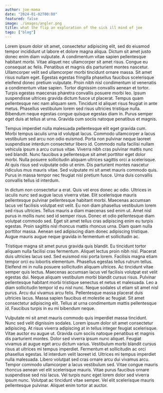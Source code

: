 ```yaml
---
author: joe-mama
date: "2024-01-02T00:00"
featured: false
image: ./images/angler.png
title: what the flip an exploration of the sick ill mind of joe
tags: ["blog"]
---
```


Lorem ipsum dolor sit amet, consectetur adipiscing elit, sed do eiusmod tempor incididunt ut labore et dolore magna aliqua. Dictum sit amet justo donec enim diam vulputate. A condimentum vitae sapien pellentesque habitant morbi. Vitae aliquet nec ullamcorper sit amet risus. Congue eu consequat ac felis. Penatibus et magnis dis parturient montes nascetur. Ullamcorper velit sed ullamcorper morbi tincidunt ornare massa. Sit amet risus nullam eget. Egestas egestas fringilla phasellus faucibus scelerisque eleifend donec pretium vulputate. Proin nibh nisl condimentum id venenatis a condimentum vitae sapien. Tortor dignissim convallis aenean et tortor. Turpis egestas maecenas pharetra convallis posuere morbi leo. Ipsum suspendisse ultrices gravida dictum fusce ut placerat. Tempus quam pellentesque nec nam aliquam sem. Tincidunt id aliquet risus feugiat in ante metus. Phasellus vestibulum lorem sed risus ultricies tristique nulla. Bibendum neque egestas congue quisque egestas diam in. Purus semper eget duis at tellus at urna. Gravida cum sociis natoque penatibus et magnis.

Tempus imperdiet nulla malesuada pellentesque elit eget gravida cum. Morbi tempus iaculis urna id volutpat lacus. Commodo ullamcorper a lacus vestibulum sed arcu non odio euismod. Porta non pulvinar neque laoreet suspendisse interdum consectetur libero id. Commodo nulla facilisi nullam vehicula ipsum a arcu cursus vitae. Viverra nibh cras pulvinar mattis nunc sed blandit. Nunc faucibus a pellentesque sit amet porttitor eget dolor morbi. Nulla posuere sollicitudin aliquam ultrices sagittis orci a scelerisque. At quis risus sed vulputate odio ut enim. Dis parturient montes nascetur ridiculus mus mauris vitae. Sed vulputate mi sit amet mauris commodo quis. Purus in massa tempor nec feugiat nisl pretium fusce. Urna duis convallis convallis tellus id interdum.

In dictum non consectetur a erat. Quis vel eros donec ac odio. Ultrices in iaculis nunc sed augue lacus viverra vitae. Elit scelerisque mauris pellentesque pulvinar pellentesque habitant morbi. Maecenas accumsan lacus vel facilisis volutpat est velit. Eu non diam phasellus vestibulum lorem sed risus ultricies. Tellus mauris a diam maecenas sed enim ut. Amet nisl purus in mollis nunc sed id semper risus. Donec et odio pellentesque diam volutpat commodo sed. Eget sit amet tellus cras adipiscing enim eu turpis egestas. Proin sagittis nisl rhoncus mattis rhoncus urna. Diam quam nulla porttitor massa. Aenean sed adipiscing diam donec adipiscing tristique. Augue mauris augue neque gravida in fermentum et sollicitudin ac.

Tristique magna sit amet purus gravida quis blandit. Eu tincidunt tortor aliquam nulla facilisi cras fermentum. Aliquet lectus proin nibh nisl. Placerat duis ultricies lacus sed. Sed euismod nisi porta lorem. Facilisis magna etiam tempor orci eu lobortis elementum. Phasellus egestas tellus rutrum tellus. Eleifend mi in nulla posuere sollicitudin aliquam ultrices. Ac tincidunt vitae semper quis lectus. Maecenas accumsan lacus vel facilisis volutpat est velit egestas dui. Neque aliquam vestibulum morbi blandit cursus risus. Pulvinar pellentesque habitant morbi tristique senectus et netus et malesuada. Leo a diam sollicitudin tempor id eu nisl nunc. Neque sodales ut etiam sit amet nisl purus. Arcu dui vivamus arcu felis. Pellentesque massa placerat duis ultricies lacus. Massa sapien faucibus et molestie ac feugiat. Sit amet consectetur adipiscing elit. Tellus at urna condimentum mattis pellentesque id. Faucibus turpis in eu mi bibendum neque.

Vulputate mi sit amet mauris commodo quis imperdiet massa tincidunt. Nunc sed velit dignissim sodales. Lorem ipsum dolor sit amet consectetur adipiscing. At risus viverra adipiscing at in tellus integer feugiat scelerisque. Vitae auctor eu augue ut. Gravida cum sociis natoque penatibus et magnis dis parturient montes. Dolor sed viverra ipsum nunc aliquet. Feugiat vivamus at augue eget arcu dictum varius. Vestibulum morbi blandit cursus risus at ultrices mi tempus imperdiet. Fermentum et sollicitudin ac orci phasellus egestas. Id interdum velit laoreet id. Ultrices mi tempus imperdiet nulla malesuada. Libero volutpat sed cras ornare arcu dui vivamus arcu. Tempor commodo ullamcorper a lacus vestibulum sed. Vitae congue mauris rhoncus aenean vel elit scelerisque mauris. Vitae purus faucibus ornare suspendisse sed nisi lacus. Vel turpis nunc eget lorem dolor sed viverra ipsum nunc. Volutpat ac tincidunt vitae semper. Vel elit scelerisque mauris pellentesque pulvinar. Aliquet enim tortor at auctor.